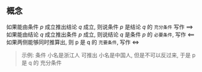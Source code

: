 ## 概念

如果能由条件 $p$ 成立推出结论 $q$ 成立, 则说条件 $p$ 是结论 $q$ 的 `充分条件` 写作 $\implies$    
如果能由结论 $q$ 成立推出条件 $p$ 成立, 则说结论 $q$ 是条件 $p$ 的 `必要条件`, 写作 $\impliedby$    
如果两侧能够同时推算出, 则 p 是 q 的 `充要条件`, 写作 $\iff$

> 示例: 条件 小名是浙江人 可推出 小名是中国人, 但是不可以反过来, 于是 p 是 q 的 充分条件